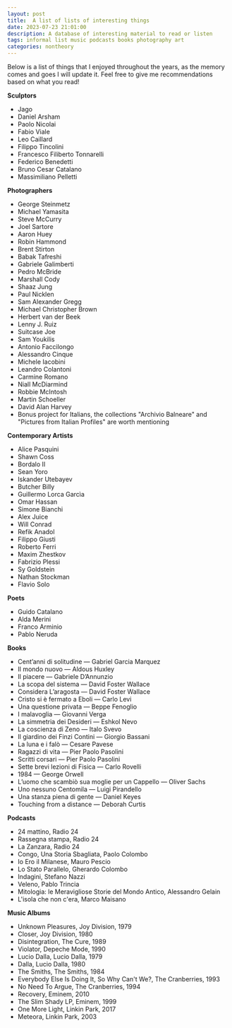 ```yaml
---
layout: post
title:  A list of lists of interesting things 
date: 2023-07-23 21:01:00
description: A database of interesting material to read or listen
tags: informal list music podcasts books photography art
categories: nontheory
---
```

Below is a list of things that I enjoyed throughout the years, as the memory comes and goes I will update it. Feel free to give me recommendations based on what you read!

**Sculptors**
- Jago
- Daniel Arsham
- Paolo Nicolai
- Fabio Viale
- Leo Caillard
- Filippo Tincolini
- Francesco Filiberto Tonnarelli
- Federico Benedetti
- Bruno Cesar Catalano
- Massimiliano Pelletti

**Photographers**
- George Steinmetz
- Michael Yamasita
- Steve McCurry
- Joel Sartore
- Aaron Huey
- Robin Hammond
- Brent Stirton
- Babak Tafreshi
- Gabriele Galimberti
- Pedro McBride
- Marshall Cody
- Shaaz Jung
- Paul Nicklen
- Sam Alexander Gregg
- Michael Christopher Brown
- Herbert van der Beek
- Lenny J. Ruiz
- Suitcase Joe
- Sam Youkilis
- Antonio Faccilongo
- Alessandro Cinque
- Michele Iacobini
- Leandro Colantoni
- Carmine Romano
- Niall McDiarmind
- Robbie McIntosh
- Martin Schoeller
- David Alan Harvey
- Bonus project for Italians, the collections "Archivio Balneare" and "Pictures from Italian Profiles" are worth mentioning

**Contemporary Artists**
- Alice Pasquini
- Shawn Coss
- Bordalo II
- Sean Yoro
- Iskander Utebayev
- Butcher Billy
- Guillermo Lorca Garcìa
- Omar Hassan
- Simone Bianchi
- Alex Juice
- Will Conrad
- Refik Anadol
- Filippo Giusti
- Roberto Ferri
- Maxim Zhestkov
- Fabrizio Plessi
- Sy Goldstein
- Nathan Stockman
- Flavio Solo

**Poets**
- Guido Catalano
- Alda Merini
- Franco Arminio
- Pablo Neruda

**Books**
- Cent’anni di solitudine — Gabriel Garcia Marquez
- Il mondo nuovo — Aldous Huxley
- Il piacere — Gabriele D’Annunzio
- La scopa del sistema — David Foster Wallace
- Considera L’aragosta — David Foster Wallace
- Cristo si è fermato a Eboli — Carlo Levi
- Una questione privata — Beppe Fenoglio
- I malavoglia — Giovanni Verga
- La simmetria dei Desideri — Eshkol Nevo
- La coscienza di Zeno — Italo Svevo
- Il giardino dei Finzi Contini — Giorgio Bassani
- La luna e i falò — Cesare Pavese
- Ragazzi di vita — Pier Paolo Pasolini
- Scritti corsari — Pier Paolo Pasolini
- Sette brevi lezioni di Fisica — Carlo Rovelli
- 1984 — George Orwell
- L’uomo che scambiò sua moglie per un Cappello — Oliver Sachs
- Uno nessuno Centomila — Luigi Pirandello
- Una stanza piena di gente — Daniel Keyes
- Touching from a distance — Deborah Curtis

**Podcasts**
- 24 mattino, Radio 24
- Rassegna stampa, Radio 24
- La Zanzara, Radio 24
- Congo, Una Storia Sbagliata, Paolo Colombo
- Io Ero il Milanese, Mauro Pescio
- Lo Stato Parallelo, Gherardo Colombo
- Indagini, Stefano Nazzi
- Veleno, Pablo Trincia 
- Mitologia: le Meravigliose Storie del Mondo Antico, Alessandro Gelain
- L'isola che non c'era, Marco Maisano

**Music Albums**
- Unknown Pleasures, Joy Division, 1979
- Closer, Joy Division, 1980
- Disintegration, The Cure, 1989
- Violator, Depeche Mode, 1990
- Lucio Dalla, Lucio Dalla, 1979
- Dalla, Lucio Dalla, 1980
- The Smiths, The Smiths, 1984
- Everybody Else Is Doing It, So Why Can't We?, The Cranberries, 1993
- No Need To Argue, The Cranberries, 1994
- Recovery, Eminem, 2010
- The Slim Shady LP, Eminem, 1999
- One More Light, Linkin Park, 2017
- Meteora, Linkin Park, 2003

